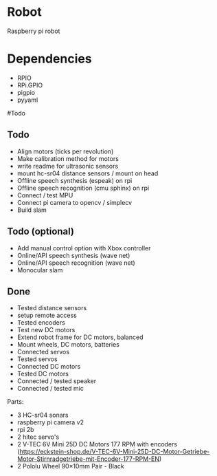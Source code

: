# Robot
Raspberry pi robot

# Dependencies
- RPIO
- RPi.GPIO
- pigpio
- pyyaml

#Todo
## Todo
- Align motors (ticks per revolution)
- Make calibration method for motors
- write readme for ultrasonic sensors
- mount hc-sr04 distance sensors / mount on head
- Offline speech synthesis (espeak) on rpi
- Offline speech recognition (cmu sphinx) on rpi
- Connect / test MPU
- Connect pi camera to opencv / simplecv
- Build slam

## Todo (optional)
- Add manual control option with Xbox controller
- Online/API speech synthesis (wave net)
- Online/API speech recognition (wave net)
- Monocular slam

## Done
- Tested distance sensors
- setup remote access
- Tested encoders
- Test new DC motors
- Extend robot frame for DC motors, balanced
- Mount wheels, DC motors, batteries
- Connected servos
- Tested servos
- Connected DC motors
- Tested DC motors
- Connected / tested speaker
- Connected / tested mic


Parts:
- 3 HC-sr04 sonars 
- raspberry pi camera v2
- rpi 2b
- 2 hitec servo's
- 2 V-TEC 6V Mini 25D DC Motors 177 RPM with encoders (https://eckstein-shop.de/V-TEC-6V-Mini-25D-DC-Motor-Getriebe-Motor-Stirnradgetriebe-mit-Encoder-177-RPM-EN)
- 2 Pololu Wheel 90×10mm Pair - Black


